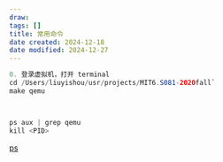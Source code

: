 ```yaml
---
draw:
tags: []
title: 常用命令
date created: 2024-12-18
date modified: 2024-12-27
---
```


```Java
0. 登录虚拟机，打开 terminal
cd /Users/liuyishou/usr/projects/MIT6.S081-2020fall`
make qemu



ps aux | grep qemu
kill <PID>

```

[ps](ps.md)

